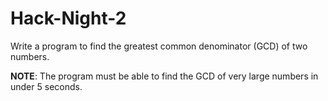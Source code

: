 # Hack-Night-2

Write a program to find the greatest common denominator (GCD) of two numbers.

**NOTE**: The program must be able to find the GCD of very large numbers in
under 5 seconds.
